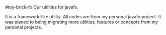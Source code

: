 #toy-brick-fx
Our utilities for javafx.

It is a framework-like utility. All codes are from my personal javafx project.
It was planed to being migrating more utilities, features or concepts from my personal projects.

